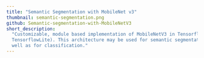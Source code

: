 ```yaml
---
title: "Semantic Segmentation with MobileNet v3"
thumbnail: semantic-segmentation.png
github: Semantic-segmentation-with-MobileNetV3
short_description:
  "Customizable, module based implementation of MobileNetV3 in Tensorflow (and
  TensorflowLite). This architecture may be used for semantic segmentation as
  well as for classification."
---
```


